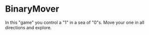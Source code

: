 # BinaryMover
In this "game" you control a "1" in a sea of "0"s. Move your one in all directions and explore.
